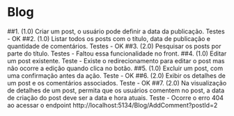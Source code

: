 # Blog

##1. (1.0) Criar um post, o usuário pode definir a data da publicação.
   Testes - OK
##2. (1.0) Listar todos os posts com o título, data de publicação e quantidade de comentários. 
	Testes - OK
##3. (2.0) Pesquisar os posts por parte do título. 
	Testes - Faltou essa funcionalidade no front.
##4. (1.0) Editar um post existente. 
	Teste - Existe o redirecionamento para editar o post mas não ocorre a edição quando clica no botão.
##5. (1.0) Excluir um post, com uma confirmação antes da ação.
	Teste - OK
##6. (2.0) Exibir os detalhes de um post e os comentários associados.
	Teste - OK
##7. (2.0) Na visualização de detalhes de um post, permita que os usuários comentem no post, a data de criação do post deve ser a data e hora atuais.
	Teste - Ocorre o erro 404 ao acessar o endpoint http://localhost:5134/Blog/AddComment?postId=2 
